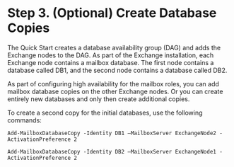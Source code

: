 # Step 3\. \(Optional\) Create Database Copies<a name="step-3"></a>

The Quick Start creates a database availability group \(DAG\) and adds the Exchange nodes to the DAG\. As part of the Exchange installation, each Exchange node contains a mailbox database\. The first node contains a database called DB1, and the second node contains a database called DB2\.

As part of configuring high availability for the mailbox roles, you can add mailbox database copies on the other Exchange nodes\. Or you can create entirely new databases and only then create additional copies\.

To create a second copy for the initial databases, use the following commands:

```
Add-MailboxDatabaseCopy -Identity DB1 –MailboxServer ExchangeNode2 -ActivationPreference 2

Add-MailboxDatabaseCopy -Identity DB2 –MailboxServer ExchangeNode1 -ActivationPreference 2
```